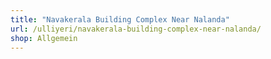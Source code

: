 ```yaml
---
title: "Navakerala Building Complex Near Nalanda"
url: /ulliyeri/navakerala-building-complex-near-nalanda/
shop: Allgemein
---
```

